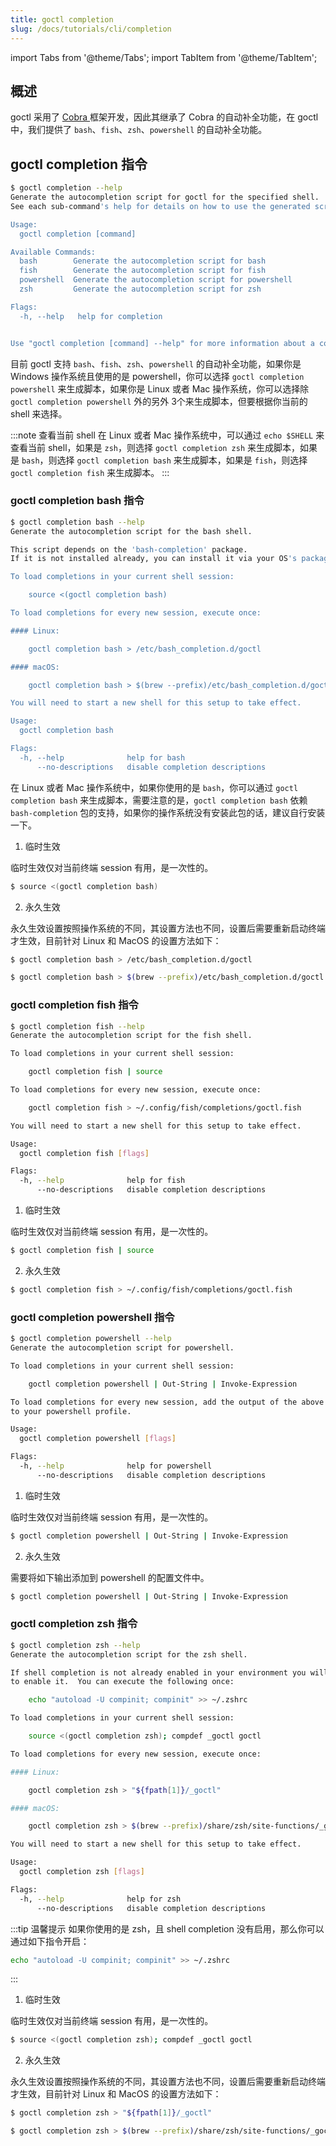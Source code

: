 ```yaml
---
title: goctl completion
slug: /docs/tutorials/cli/completion
---
```


import Tabs from '@theme/Tabs';
import TabItem from '@theme/TabItem';

## 概述

goctl 采用了 <a href="https://github.com/spf13/cobra" target="_blank"> Cobra </a> 框架开发，因此其继承了 Cobra 的自动补全功能，在 goctl 中，我们提供了 `bash`、`fish`、`zsh`、`powershell` 的自动补全功能。

## goctl completion 指令

```bash
$ goctl completion --help
Generate the autocompletion script for goctl for the specified shell.
See each sub-command's help for details on how to use the generated script.

Usage:
  goctl completion [command]

Available Commands:
  bash        Generate the autocompletion script for bash
  fish        Generate the autocompletion script for fish
  powershell  Generate the autocompletion script for powershell
  zsh         Generate the autocompletion script for zsh

Flags:
  -h, --help   help for completion


Use "goctl completion [command] --help" for more information about a command.
```

目前 goctl 支持 `bash`、`fish`、`zsh`、`powershell` 的自动补全功能，如果你是 Windows 操作系统且使用的是 powershell，你可以选择 `goctl completion powershell` 来生成脚本，如果你是 Linux 或者 Mac 操作系统，你可以选择除 `goctl completion powershell` 外的另外 3个来生成脚本，但要根据你当前的 shell 来选择。

:::note 查看当前 shell
在 Linux 或者 Mac 操作系统中，可以通过 `echo $SHELL` 来查看当前 shell，如果是 `zsh`，则选择 `goctl completion zsh` 来生成脚本，如果是 `bash`，则选择 `goctl completion bash` 来生成脚本，如果是 `fish`，则选择 `goctl completion fish` 来生成脚本。
:::


### goctl completion bash 指令

```bash
$ goctl completion bash --help
Generate the autocompletion script for the bash shell.

This script depends on the 'bash-completion' package.
If it is not installed already, you can install it via your OS's package manager.

To load completions in your current shell session:

	source <(goctl completion bash)

To load completions for every new session, execute once:

#### Linux:

	goctl completion bash > /etc/bash_completion.d/goctl

#### macOS:

	goctl completion bash > $(brew --prefix)/etc/bash_completion.d/goctl

You will need to start a new shell for this setup to take effect.

Usage:
  goctl completion bash

Flags:
  -h, --help              help for bash
      --no-descriptions   disable completion descriptions
```

在 Linux 或者 Mac 操作系统中，如果你使用的是 `bash`，你可以通过 `goctl completion bash` 来生成脚本，需要注意的是，`goctl completion bash` 依赖 `bash-completion` 包的支持，如果你的操作系统没有安装此包的话，建议自行安装一下。

1. 临时生效

临时生效仅对当前终端 session 有用，是一次性的。

```bash
$ source <(goctl completion bash)
```

2. 永久生效

永久生效设置按照操作系统的不同，其设置方法也不同，设置后需要重新启动终端才生效，目前针对 Linux 和 MacOS 的设置方法如下：


<Tabs>

<TabItem value="Linux" label="Linux" default>

```bash
$ goctl completion bash > /etc/bash_completion.d/goctl
```

</TabItem>

<TabItem value="MacOS" label="MacOS" default>

```bash
$ goctl completion bash > $(brew --prefix)/etc/bash_completion.d/goctl
```

</TabItem>

</Tabs>


### goctl completion fish 指令

```bash
$ goctl completion fish --help
Generate the autocompletion script for the fish shell.

To load completions in your current shell session:

	goctl completion fish | source

To load completions for every new session, execute once:

	goctl completion fish > ~/.config/fish/completions/goctl.fish

You will need to start a new shell for this setup to take effect.

Usage:
  goctl completion fish [flags]

Flags:
  -h, --help              help for fish
      --no-descriptions   disable completion descriptions
```

1. 临时生效

临时生效仅对当前终端 session 有用，是一次性的。

```bash
$ goctl completion fish | source
```

2. 永久生效

```bash
$ goctl completion fish > ~/.config/fish/completions/goctl.fish
```

### goctl completion powershell 指令

```bash
$ goctl completion powershell --help
Generate the autocompletion script for powershell.

To load completions in your current shell session:

	goctl completion powershell | Out-String | Invoke-Expression

To load completions for every new session, add the output of the above command
to your powershell profile.

Usage:
  goctl completion powershell [flags]

Flags:
  -h, --help              help for powershell
      --no-descriptions   disable completion descriptions
```

1. 临时生效

临时生效仅对当前终端 session 有用，是一次性的。

```bash
$ goctl completion powershell | Out-String | Invoke-Expression
```

2. 永久生效

需要将如下输出添加到 powershell 的配置文件中。

```bash
$ goctl completion powershell | Out-String | Invoke-Expression
```


### goctl completion zsh 指令

```bash
$ goctl completion zsh --help
Generate the autocompletion script for the zsh shell.

If shell completion is not already enabled in your environment you will need
to enable it.  You can execute the following once:

	echo "autoload -U compinit; compinit" >> ~/.zshrc

To load completions in your current shell session:

	source <(goctl completion zsh); compdef _goctl goctl

To load completions for every new session, execute once:

#### Linux:

	goctl completion zsh > "${fpath[1]}/_goctl"

#### macOS:

	goctl completion zsh > $(brew --prefix)/share/zsh/site-functions/_goctl

You will need to start a new shell for this setup to take effect.

Usage:
  goctl completion zsh [flags]

Flags:
  -h, --help              help for zsh
      --no-descriptions   disable completion descriptions
```

:::tip 温馨提示
如果你使用的是 zsh，且 shell completion 没有启用，那么你可以通过如下指令开启：

```bash
echo "autoload -U compinit; compinit" >> ~/.zshrc
```

:::

1. 临时生效

临时生效仅对当前终端 session 有用，是一次性的。

```bash
$ source <(goctl completion zsh); compdef _goctl goctl
```

2. 永久生效

永久生效设置按照操作系统的不同，其设置方法也不同，设置后需要重新启动终端才生效，目前针对 Linux 和 MacOS 的设置方法如下：


<Tabs>

<TabItem value="Linux" label="Linux" default>

```bash
$ goctl completion zsh > "${fpath[1]}/_goctl"
```

</TabItem>

<TabItem value="MacOS" label="MacOS" default>

```bash
$ goctl completion zsh > $(brew --prefix)/share/zsh/site-functions/_goctl
```

</TabItem>

</Tabs>
